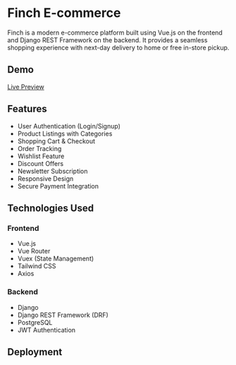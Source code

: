 # Finch E-commerce

Finch is a modern e-commerce platform built using Vue.js on the frontend and Django REST Framework on the backend. It provides a seamless shopping experience with next-day delivery to home or free in-store pickup.

## Demo
[Live Preview](https://finch-development.vercel.app/)

## Features
- User Authentication (Login/Signup)
- Product Listings with Categories
- Shopping Cart & Checkout
- Order Tracking
- Wishlist Feature
- Discount Offers
- Newsletter Subscription
- Responsive Design
- Secure Payment Integration

## Technologies Used
### Frontend
- Vue.js
- Vue Router
- Vuex (State Management)
- Tailwind CSS
- Axios

### Backend
- Django
- Django REST Framework (DRF)
- PostgreSQL
- JWT Authentication


## Deployment







